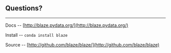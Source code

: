 ## Questions?

<hr>

Docs -- [http://blaze.pydata.org/](http://blaze.pydata.org/)

Install -- `conda install blaze`

Source --
[http://github.com/blaze/blaze/](http://github.com/blaze/blaze)
